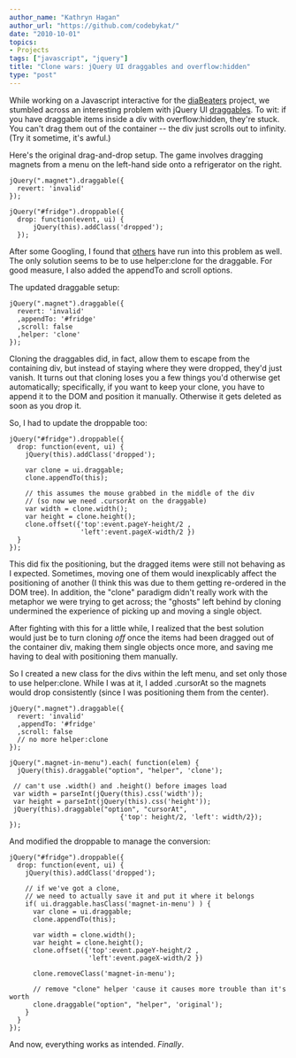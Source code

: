 ```yaml
---
author_name: "Kathryn Hagan"
author_url: "https://github.com/codebykat/"
date: "2010-10-01"
topics: 
- Projects
tags: ["javascript", "jquery"]
title: "Clone wars: jQuery UI draggables and overflow:hidden"
type: "post"
---
```


<p>While working on a Javascript interactive for the <a href="http://ccnmtl.columbia.edu/portfolio/social_work/diabeaters.html">diaBeaters</a> project, we stumbled across an interesting problem with jQuery UI <a href="http://jqueryui.com/demos/draggable/">draggables</a>.  To wit: if you have draggable items inside a div with overflow:hidden, they're stuck.  You can't drag them out of the container -- the div just scrolls out to infinity.  (Try it sometime, it's awful.)</p>

<!--more-->

<p>Here's the original drag-and-drop setup.  The game involves dragging magnets from a menu on the left-hand side onto a refrigerator on the right.</p>

<pre><code>jQuery(".magnet").draggable({
  revert: 'invalid'
});

jQuery("#fridge").droppable({
  drop: function(event, ui) {
      jQuery(this).addClass('dropped');
  });
</code></pre>

<p>After some Googling, I found that <a href="http://www.developerit.com/2010/06/09/jquery-ui-draggable-elements-not-draggable-outside-of-scrolling-div">others</a> have run into this problem as well.  The only solution seems to be to use helper:clone for the draggable.  For good measure, I also added the appendTo and scroll options.</p>

<p>The updated draggable setup:</p>

<pre><code>jQuery(".magnet").draggable({
  revert: 'invalid'
  ,appendTo: '#fridge'
  ,scroll: false
  ,helper: 'clone'
});
</code></pre>

<p>Cloning the draggables did, in fact, allow them to escape from the containing div, but instead of staying where they were dropped, they'd just vanish.  It turns out that cloning loses you a few things you'd otherwise get automatically; specifically, if you want to keep your clone, you have to append it to the DOM and position it manually.  Otherwise it gets deleted as soon as you drop it.</p>

<p>So, I had to update the droppable too:</p>

<pre><code>jQuery("#fridge").droppable({
  drop: function(event, ui) {
    jQuery(this).addClass('dropped');

    var clone = ui.draggable;
    clone.appendTo(this);

    // this assumes the mouse grabbed in the middle of the div
    // (so now we need .cursorAt on the draggable)
    var width = clone.width();
    var height = clone.height();
    clone.offset({'top':event.pageY-height/2 ,
                  'left':event.pageX-width/2 })
  }
});
</code></pre>

<p>This did fix the positioning, but the dragged items were still not behaving as I expected.  Sometimes, moving one of them would inexplicably affect the positioning of another (I think this was due to them getting re-ordered in the DOM tree).  In addition, the "clone" paradigm didn't really work with the metaphor we were trying to get across; the "ghosts" left behind by cloning undermined the experience of picking up and moving a single object.</p>

<p>After fighting with this for a little while, I realized that the best solution would just be to turn cloning <em>off</em> once the items had been dragged out of the container div, making them single objects once more, and saving me having to deal with positioning them manually.</p>

<p>So I created a new class for the divs within the left menu, and set only those to use helper:clone.  While I was at it, I added .cursorAt so the magnets would drop consistently (since I was positioning them from the center).</p>

<pre><code>jQuery(".magnet").draggable({
  revert: 'invalid'
  ,appendTo: '#fridge'
  ,scroll: false
  // no more helper:clone
});

jQuery(".magnet-in-menu").each( function(elem) {
  jQuery(this).draggable("option", "helper", 'clone');

 // can't use .width() and .height() before images load
 var width = parseInt(jQuery(this).css('width'));
 var height = parseInt(jQuery(this).css('height'));
 jQuery(this).draggable("option", "cursorAt",
                            {'top': height/2, 'left': width/2});
});
</code></pre>

<p>And modified the droppable to manage the conversion:</p>

<pre><code>jQuery("#fridge").droppable({
  drop: function(event, ui) {
    jQuery(this).addClass('dropped');

    // if we've got a clone,
    // we need to actually save it and put it where it belongs
    if( ui.draggable.hasClass('magnet-in-menu') ) {
      var clone = ui.draggable;
      clone.appendTo(this);

      var width = clone.width();
      var height = clone.height();
      clone.offset({'top':event.pageY-height/2 ,
                    'left':event.pageX-width/2 })

      clone.removeClass('magnet-in-menu');

      // remove "clone" helper 'cause it causes more trouble than it's worth
      clone.draggable("option", "helper", 'original');
    }
  }
});
</code></pre>

<p>And now, everything works as intended.  <em>Finally</em>.</p>
